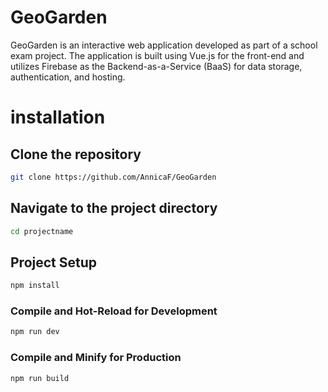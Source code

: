 # GeoGarden

GeoGarden is an interactive web application developed as part of a school exam project. The application is built using Vue.js for the front-end and utilizes Firebase as the Backend-as-a-Service (BaaS) for data storage, authentication, and hosting.

# installation

## Clone the repository

```sh
git clone https://github.com/AnnicaF/GeoGarden
```

## Navigate to the project directory

```sh
cd projectname
```

## Project Setup

```sh
npm install
```

### Compile and Hot-Reload for Development

```sh
npm run dev
```

### Compile and Minify for Production

```sh
npm run build
```

